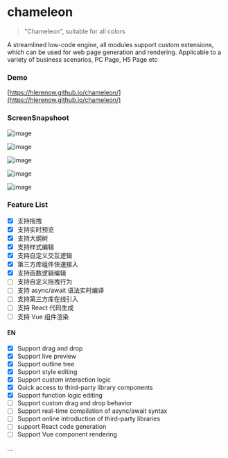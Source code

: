 # chameleon

> "Chameleon", suitable for all colors

A streamlined low-code engine, all modules support custom extensions, which can be used for web page generation and rendering. Applicable to a variety of business scenarios, PC Page, H5 Page etc

### Demo 

[https://hlerenow.github.io/chameleon/](https://hlerenow.github.io/chameleon/)

### ScreenSnapshoot

![image](https://user-images.githubusercontent.com/13299648/218920616-302a9eb6-a71a-4f4b-8e77-d892972eee2f.png)

![image](https://user-images.githubusercontent.com/13299648/218920783-0d1cc275-a238-4d80-a717-dbbbf54b4713.png)

![image](https://user-images.githubusercontent.com/13299648/218920845-0c4c549d-df56-4b0a-9b72-95dd0c0fcaf5.png)

![image](https://user-images.githubusercontent.com/13299648/218921002-a25cfdd6-f27a-4b19-83fe-a6a264e4e4b5.png)

![image](https://user-images.githubusercontent.com/13299648/218920640-9be3b1ba-1dc2-42c5-922f-f3c5f97a9d96.png)


### Feature List

- [x] 支持拖拽
- [x] 支持实时预览
- [x] 支持大纲树
- [x] 支持样式编辑
- [x] 支持自定义交互逻辑
- [x] 第三方库组件快速接入
- [x] 支持函数逻辑编辑
- [ ] 支持自定义拖拽行为
- [ ] 支持 async/await 语法实时编译
- [ ] 支持第三方库在线引入
- [ ] 支持 React 代码生成
- [ ] 支持 Vue 组件渲染

#### EN
- [x] Support drag and drop
- [x] Support live preview
- [x] Support outline tree
- [x] Support style editing
- [x] Support custom interaction logic
- [x] Quick access to third-party library components
- [x] Support function logic editing
- [ ] Support custom drag and drop behavior
- [ ] Support real-time compilation of async/await syntax
- [ ] Support online introduction of third-party libraries
- [ ] support React code generation
- [ ] Support Vue component rendering

...






